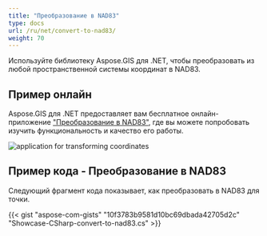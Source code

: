 ```yaml
---
title: "Преобразование в NAD83"
type: docs
url: /ru/net/convert-to-nad83/
weight: 70
---
```


Используйте библиотеку Aspose.GIS для .NET, чтобы преобразовать из любой пространственной системы координат в NAD83.

## **Пример онлайн**

Aspose.GIS для .NET предоставляет вам бесплатное онлайн-приложение ["Преобразование в NAD83"](https://products.aspose.app/gis/transformation/convert-to-nad83), где вы можете попробовать изучить функциональность и качество его работы.

![application for transforming coordinates](transform-coordinates.png)

## **Пример кода - Преобразование в NAD83**

Следующий фрагмент кода показывает, как преобразовать в NAD83 для точки.

{{< gist "aspose-com-gists" "10f3783b9581d10bc69dbada42705d2c" "Showcase-CSharp-convert-to-nad83.cs" >}}

